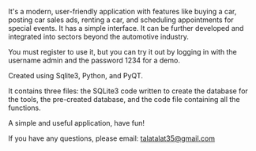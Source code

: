 It's a modern, user-friendly application with features like buying a car, posting car sales ads, renting a car, and scheduling appointments for special events. It has a simple interface. It can be further developed and integrated into sectors beyond the automotive industry.

You must register to use it, but you can try it out by logging in with the username admin and the password 1234 for a demo.

Created using Sqlite3, Python, and PyQT.

It contains three files: the SQLite3 code written to create the database for the tools, the pre-created database, and the code file containing all the functions.

A simple and useful application, have fun!

If you have any questions, please email: talatalat35@gmail.com
